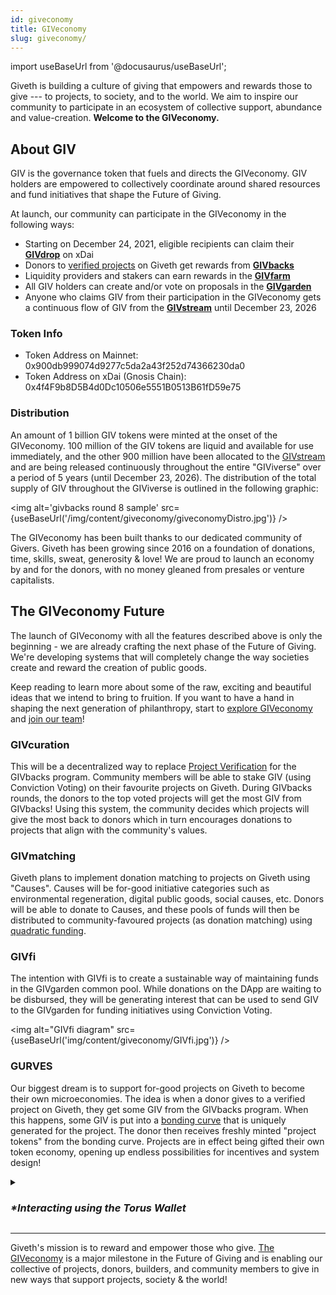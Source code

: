 ```yaml
---
id: giveconomy
title: GIVeconomy
slug: giveconomy/
---
```

import useBaseUrl from '@docusaurus/useBaseUrl';


Giveth is building a culture of giving that empowers and rewards those to give --- to projects, to society, and to the world. We aim to inspire our community to participate in an ecosystem of collective support, abundance and value-creation. **Welcome to the GIVeconomy.**

## About GIV

GIV is the governance token that fuels and directs the GIVeconomy. GIV holders are empowered to collectively coordinate around shared resources and fund initiatives that shape the Future of Giving.

At launch, our community can participate in the GIVeconomy in the following ways:
- Starting on December 24, 2021, eligible recipients can claim their [**GIVdrop**](./givdrop) on xDai
- Donors to [verified projects](https://giveth.io/projects) on Giveth get rewards from [**GIVbacks**](./givbacks)
- Liquidity providers and stakers can earn rewards in the [**GIVfarm**](./givfarm)
- All GIV holders can create and/or vote on proposals in the [**GIVgarden**](./givgarden)
- Anyone who claims GIV from their participation in the GIVeconomy gets a continuous flow of GIV from the [**GIVstream**](./givstream) until December 23, 2026

### Token Info

- Token Address on Mainnet: 0x900db999074d9277c5da2a43f252d74366230da0
- Token Address on xDai (Gnosis Chain): 0x4f4F9b8D5B4d0Dc10506e5551B0513B61fD59e75

### Distribution

An amount of 1 billion GIV tokens were minted at the onset of the GIVeconomy. 100 million of the GIV tokens are liquid and available for use immediately, and the other 900 million have been allocated to the [GIVstream](./givstream) and are being released continuously throughout the entire "GIViverse" over a period of 5 years (until December 23, 2026). The distribution of the total supply of GIV throughout the GIViverse is outlined in the following graphic:

<img alt='givbacks round 8 sample' src={useBaseUrl('/img/content/giveconomy/giveconomyDistro.jpg')} />

The GIVeconomy has been built thanks to our dedicated community of Givers. Giveth has been growing since 2016 on a foundation of donations, time, skills, sweat, generosity & love! We are proud to launch an economy by and for the donors, with no money gleaned from presales or venture capitalists.

## The GIVeconomy Future

The launch of GIVeconomy with all the features described above is only the beginning - we are already crafting the next phase of the Future of Giving. We're developing systems that will completely change the way societies create and reward the creation of public goods.

Keep reading to learn more about some of the raw, exciting and beautiful ideas that we intend to bring to fruition. If you want to have a hand in shaping the next generation of philanthropy, start to [explore GIVeconomy](https://giv.giveth.io/) and [join our team](https://giveth.io/join)!

### **GIVcuration**
This will be a decentralized way to replace [Project Verification](https://docs.giveth.io/dapps/makeTraceableProject) for the GIVbacks program. Community members will be able to stake GIV (using Conviction Voting) on their favourite projects on Giveth. During GIVbacks rounds, the donors to the top voted projects will get the most GIV from GIVbacks! Using this system, the community decides which projects will give the most back to donors which in turn encourages donations to projects that align with the community's values.

### **GIVmatching**
Giveth plans to implement donation matching to projects on Giveth using "Causes". Causes will be for-good initiative categories such as environmental regeneration, digital public goods, social causes, etc. Donors will be able to donate to Causes, and these pools of funds will then be distributed to community-favoured projects (as donation matching) using [quadratic funding](https://wtfisqf.com/?grant=&grant=&grant=&grant=&match=1000).

### **GIVfi**
The intention with GIVfi is to create a sustainable way of maintaining funds in the GIVgarden common pool. While donations on the DApp are waiting to be disbursed, they will be generating interest that can be used to send GIV to the GIVgarden for funding initiatives using Conviction Voting.

<img alt="GIVfi diagram" src={useBaseUrl('img/content/giveconomy/GIVfi.jpg')} />

### **GURVES**
Our biggest dream is to support for-good projects on Giveth to become their own microeconomies. The idea is when a donor gives to a verified project on Giveth, they get some GIV from the GIVbacks program. When this happens, some GIV is put into a [bonding curve](https://thegraph.academy/curators/introduction-to-bonding-curves/) that is uniquely generated for the project. The donor then receives freshly minted "project tokens" from the bonding curve. Projects are in effect being gifted their own token economy, opening up endless possibilities for incentives and system design!


<details>
  <summary><h3><i>*Interacting using the Torus Wallet</i></h3></summary>
  <div><p>To interact with the <a href='https://giv.giveth.io/' target='_blank'>GIVeconomy</a> and other dApps using the Torus wallet you will have to connect your wallet. To connect, click the “Connect Wallet” icon in the upper right corner of the site, then select Torus and use your email to verify the login.</p>

  <img alt="Signing in with Torus on the GIVeconomy" width="50%" height="auto" class='center' src={useBaseUrl('img/content/giveconomyTorusConnect.png')} />

  <p>If you are using the Brave browser, you will need to turn off Brave’s Shield feature. To do this, click the Brave logo to the right of the search bar, then toggle the Shield to off.</p>

  <img alt="Turning shields off with Brave" class='center'  width="35%" height="auto" src={useBaseUrl("img/content/giveconomyShieldsDown.png")} />
  </div>
</details>


-----

Giveth's mission is to reward and empower those who give. [The GIVeconomy](https://giv.giveth.io/) is a major milestone in the Future of Giving and is enabling our collective of projects, donors, builders, and community members to give in new ways that support projects, society & the world!

